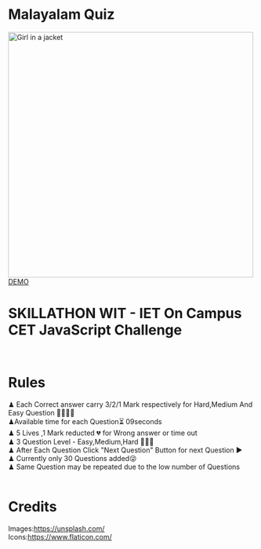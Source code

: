 # Malayalam Quiz

<img src="https://raw.githubusercontent.com/dontech09/ml-quiz/main/images/MacBook%20Pro%20-%202.jpg" alt="Girl in a jacket" width="500" ><br/>
<a href="https://dontech09.github.io/ml-quiz/">DEMO</a><br/>

# SKILLATHON WIT - IET On Campus CET JavaScript Challenge<br/><br/>

# Rules<br/>

♟ Each Correct answer carry 3/2/1 Mark respectively for Hard,Medium And Easy Question 🐱‍🏍🐱‍🏍<br/>
♟Available time for each Question⏳ 09seconds<br/>
♟ 5 Lives ,1 Mark reducted 💔 for Wrong answer or time out<br/>
♟ 3 Question Level - Easy,Medium,Hard 🥇🥈🥈<br/>
♟ After Each Question Click "Next Question" Button for next Question ▶<br/>
♟ Currently only 30 Questions added😜<br/>
♟ Same Question may be repeated due to the low number of Questions<br/><br/>

# Credits <br/>

Images:https://unsplash.com/<br>
Icons:https://www.flaticon.com/
